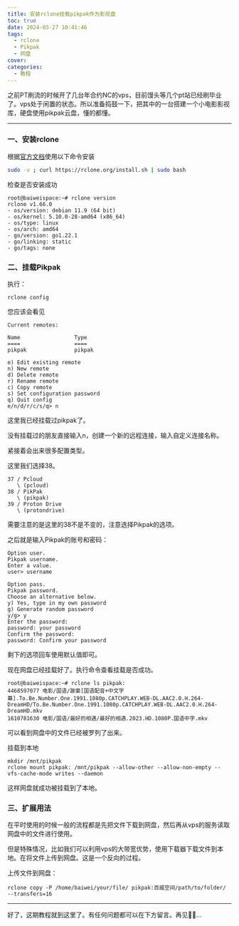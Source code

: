 ```yaml
---
title: 安装rclone挂载pikpak作为影视盘
toc: true
date: 2024-03-27 10:41:46
tags:
  - rclone
  - Pikpak
  - 网盘
cover:
categories:
  - 教程
---
```


之前PT刷流的时候开了几台年合约NC的vps，目前馒头等几个pt站已经刷毕业了。vps处于闲置的状态。所以准备捣鼓一下，把其中的一台搭建一个小电影影视库，硬盘使用pikpak云盘，懂的都懂。

----

### 一、安装rclone

根据[官方文档](https://rclone.org/install/)使用以下命令安装

```bash
sudo -v ; curl https://rclone.org/install.sh | sudo bash
```

检查是否安装成功

```shell
root@baiweispace:~# rclone version
rclone v1.66.0
- os/version: debian 11.9 (64 bit)
- os/kernel: 5.10.0-28-amd64 (x86_64)
- os/type: linux
- os/arch: amd64
- go/version: go1.22.1
- go/linking: static
- go/tags: none
```

### 二、挂载Pikpak

执行：

```shell
rclone config
```

您应该会看见

```shell
Current remotes:

Name                 Type
====                 ====
pikpak               pikpak

e) Edit existing remote
n) New remote
d) Delete remote
r) Rename remote
c) Copy remote
s) Set configuration password
q) Quit config
e/n/d/r/c/s/q> n
```

这里我已经挂载过pikpak了。

没有挂载过的朋友直接输入n，创建一个新的远程连接，输入自定义连接名称。

紧接着会出来很多配置类型。

这里我们选择38。

```shell
37 / Pcloud
   \ (pcloud)
38 / PikPak
   \ (pikpak)
39 / Proton Drive
   \ (protondrive)
```

需要注意的是这里的38不是不变的，注意选择Pikpak的选项。

之后就是输入Pikpak的账号和密码：

```shell
Option user.
Pikpak username.
Enter a value.
user> username

Option pass.
Pikpak password.
Choose an alternative below.
y) Yes, type in my own password
g) Generate random password
y/g> y
Enter the password:
password: your password
Confirm the password:
password: Confirm your password
```

剩下的选项回车使用默认值即可。

现在网盘已经挂载好了。执行命令查看挂载是否成功。

```shell
root@baiweispace:~# rclone ls pikpak:
4468597077 电影/国语/跛豪[国语配音+中文字幕].To.Be.Number.One.1991.1080p.CATCHPLAY.WEB-DL.AAC2.0.H.264-DreamHD/To.Be.Number.One.1991.1080p.CATCHPLAY.WEB-DL.AAC2.0.H.264-DreamHD.mkv
1610781630 电影/国语/最好的相遇/最好的相遇.2023.HD.1080P.国语中字.mkv
```

可以看到网盘中的文件已经被罗列了出来。

挂载到本地

```shell
mkdir /mnt/pikpak
rclone mount pikpak: /mnt/pikpak --allow-other --allow-non-empty --vfs-cache-mode writes --daemon 
```

这样网盘就成功被挂载到了本地。

### 三、扩展用法

在平时使用的时候一般的流程都是先把文件下载到网盘，然后再从vps的服务读取网盘中的文件进行使用。

但是特殊情况，比如我们可以利用vps的大带宽优势，使用下载器下载文件到本地。在将文件上传到网盘。这是一个反向的过程。

上传文件到网盘：

```shell
rclone copy -P /home/baiwei/your/file/ pikpak:百威空间/path/to/folder/ --transfers=16
```

----

好了，这期教程就到这里了。有任何问题都可以在下方留言。再见👋🏻...
